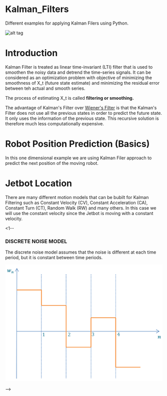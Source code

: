 # Kalman_Filters
Different examples for applying Kalman Filers using Python.

![alt tag](https://raw.githubusercontent.com/rlabbe/Kalman-and-Bayesian-Filters-in-Python/master/animations/05_dog_track.gif)

# Introduction

Kalman Filter is treated as linear time-invariant (LTI) filter that is used to smoothen the noisy data and detrend the time-series signals. It can be considered as an optimization problem with objective of minimizing the smoothness of X_t (future state estimate) and minimizing the residual error between teh actual and smooth series. 

The process of estimating X_t is called **filtering or smoothing.**

The advantage of Kalman's Filter over [Wiener's Filter](https://en.wikipedia.org/wiki/Wiener_filter) is that the Kalman's Filter does not use all the previous states in order to predict the future state. It only uses the information of the previous state. This recursive solution is therefore much less computationally expensive.



# Robot Position Prediction (Basics)

  In this one dimensional example we are using Kalman Filer approach to predict the next position of the moving robot.

# Jetbot Location



  There are many different motion models that can be bubilt for Kalman Filtering such as Constant Velocity (CV), Constant Acceleration (CA), Constant Turn (CT), Random Walk (RW) and many others. In this case we will use the constant velocity since the Jetbot is moving with a constant velocity. 

 <1-- 
 ### DISCRETE NOISE MODEL
 
  The discrete noise model assumes that the noise is different at each time period, but it is constant between time periods.
  
 ![discrete noise](./images/discrete_noise.png)
 
   -->
  
  
